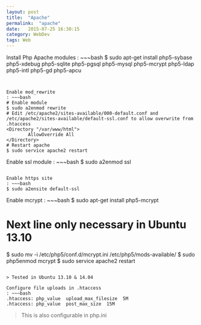 ```yaml
---
layout: post
title:  "Apache"
permalink:  "apache"
date:   2015-07-25 16:30:15
category: WebDev
tags: Web
---
```

Install Php Apache modules
: ~~~bash
$ sudo apt-get install php5-sybase php5-xdebug php5-sqlite php5-pgsql php5-mysql php5-mcrypt php5-ldap php5-intl php5-gd php5-apcu
~~~

    
Enable mod_rewrite 
: ~~~bash
# Enable module
$ sudo a2enmod rewrite
# Edit /etc/apache2/sites-available/000-default.conf and /etc/apache2/sites-available/default-ssl.conf to allow overwrite from .htaccess
<Directory "/var/www/html">
        AllowOverride All
</Directory>
# Restart apache
$ sudo service apache2 restart
~~~

Enable ssl module
: ~~~bash
$ sudo a2enmod ssl
~~~
    
Enable https site
: ~~~bash
$ sudo a2ensite default-ssl
~~~

Enable mcrypt 
: ~~~bash
$ sudo apt-get install php5-mcrypt
# Next line only necessary in Ubuntu 13.10
$ sudo mv -i /etc/php5/conf.d/mcrypt.ini /etc/php5/mods-available/
$ sudo php5enmod mcrypt
$ sudo service apache2 restart
~~~

> Tested in Ubuntu 13.10 & 14.04

Configure file uploads in .htaccess
: ~~~bash
.htaccess: php_value  upload_max_filesize  5M
.htaccess: php_value  post_max_size  15M
~~~
    
> This is also configurable in php.ini

